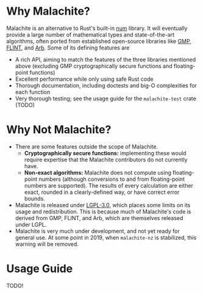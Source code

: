 # Why Malachite?

Malachite is an alternative to Rust's built-in
[num](https://github.com/rust-num/num) library. It will
eventually provide a large number of mathematical types
and state-of-the-art algorithms, often ported from
established open-source libraries like
[GMP](https://gmplib.org/),
[FLINT](http://www.flintlib.org/), and
[Arb](http://arblib.org/). Some of its defining features
are
* A rich API, aiming to match the features of the three
  libraries mentioned above (excluding GMP
  cryptographically secure functions and floating-point
  functions)
* Excellent performance while only using safe Rust code
* Thorough documentation, including doctests and big-O
  complexities for each function
* Very thorough testing; see the usage guide for the
  `malachite-test` crate (TODO)

# Why Not Malachite?

* There are some features outside the scope of Malachite.
  * **Cryptographically secure functions:** implementing
    these would require expertise that the Malachite
    contributors do not currently have.
  * **Non-exact algorithms:** Malachite does not compute
    using floating-point numbers (although conversions
    to and from floating-point numbers are supported).
    The results of every calculation are either exact,
    rounded in a clearly-defined way, or have correct
    error bounds.
* Malachite is released under
  [LGPL-3.0](https://www.gnu.org/licenses/lgpl-3.0.en.html),
  which places some limits on its usage and
  redistribution. This is because much of Malachite's
  code is derived from GMP, FLINT, and Arb, which are
  themselves released under LGPL.
* Malachite is very much under development, and not yet
  ready for general use. At some point in 2019, when
  `malachite-nz` is stabilized, this warning will be
  removed. 

# Usage Guide
TODO!
